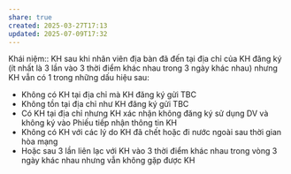 ```yaml
---
share: true
created: 2025-03-27T17:13
updated: 2025-07-09T17:32
---
```

Khái niệm:: 
KH sau khi nhân viên địa bàn đã đến tại địa chỉ của KH đăng ký (ít nhất là 3 lần vào 3 thời điểm khác nhau trong 3 ngày khác nhau) nhưng KH vẫn có 1 trong những dấu hiệu sau: 
- Không có KH tại địa chỉ mà KH đăng ký gửi TBC 
- Không tồn tại địa chỉ như KH đăng ký gửi TBC 
- Có KH tại địa chỉ nhưng KH xác nhận không đăng ký sử dụng DV và không ký vào Phiếu tiếp nhận thông tin KH 
- Không có KH với các lý do KH đã chết hoặc đi nước ngoài sau thời gian hòa mạng 
- Hoặc sau 3 lần liên lạc với KH vào 3 thời điểm khác nhau trong vòng 3 ngày khác nhau nhưng vẫn không gặp được KH

